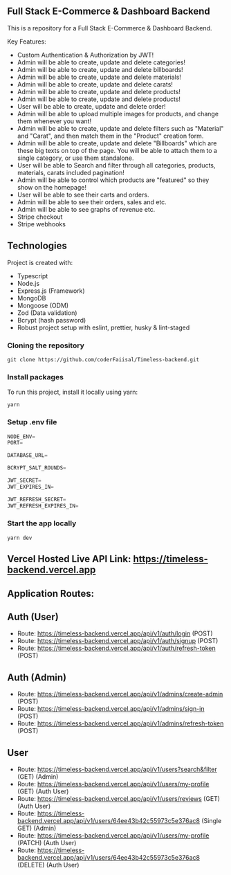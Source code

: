 ## Full Stack E-Commerce & Dashboard Backend

This is a repository for a Full Stack E-Commerce & Dashboard Backend.

Key Features:

- Custom Authentication & Authorization by JWT!
- Admin will be able to create, update and delete categories!
- Admin will be able to create, update and delete billboards!
- Admin will be able to create, update and delete materials!
- Admin will be able to create, update and delete carats!
- Admin will be able to create, update and delete products!
- Admin will be able to create, update and delete products!
- User will be able to create, update and delete order!
- Admin will be able to upload multiple images for products, and change them whenever you want!
- Admin will be able to create, update and delete filters such as "Material" and "Carat", and then match them in the "Product" creation form.
- Admin will be able to create, update and delete "Billboards" which are these big texts on top of the page. You will be able to attach them to a single category, or use them standalone.
- User will be able to Search and filter through all categories, products, materials, carats included pagination!
- Admin will be able to control which products are "featured" so they show on the homepage!
- User will be able to see their carts and orders.
- Admin will be able to see their orders, sales and etc.
- Admin will be able to see graphs of revenue etc.
- Stripe checkout
- Stripe webhooks

## Technologies

Project is created with:

- Typescript
- Node.js
- Express.js (Framework)
- MongoDB
- Mongoose (ODM)
- Zod (Data validation)
- Bcrypt (hash password)
- Robust project setup with eslint, prettier, husky & lint-staged

### Cloning the repository

```shell
git clone https://github.com/coderFaiisal/Timeless-backend.git
```

### Install packages

To run this project, install it locally using yarn:

```shell
yarn
```

### Setup .env file

```ts
NODE_ENV=
PORT=

DATABASE_URL=

BCRYPT_SALT_ROUNDS=

JWT_SECRET=
JWT_EXPIRES_IN=

JWT_REFRESH_SECRET=
JWT_REFRESH_EXPIRES_IN=
```

### Start the app locally

```shell
yarn dev
```

## Vercel Hosted Live API Link: https://timeless-backend.vercel.app

## Application Routes:

## Auth (User)

- Route: https://timeless-backend.vercel.app/api/v1/auth/login (POST)
- Route: https://timeless-backend.vercel.app/api/v1/auth/signup (POST)
- Route: https://timeless-backend.vercel.app/api/v1/auth/refresh-token (POST)

## Auth (Admin)

- Route: https://timeless-backend.vercel.app/api/v1/admins/create-admin (POST)
- Route: https://timeless-backend.vercel.app/api/v1/admins/sign-in (POST)
- Route: https://timeless-backend.vercel.app/api/v1/admins/refresh-token (POST)

## User

- Route: https://timeless-backend.vercel.app/api/v1/users?search&filter (GET) (Admin)
- Route: https://timeless-backend.vercel.app/api/v1/users/my-profile (GET) (Auth User)
- Route: https://timeless-backend.vercel.app/api/v1/users/reviews (GET) (Auth User)
- Route: https://timeless-backend.vercel.app/api/v1/users/64ee43b42c55973c5e376ac8 (Single GET) (Admin)
- Route: https://timeless-backend.vercel.app/api/v1/users/my-profile (PATCH) (Auth User)
- Route: https://timeless-backend.vercel.app/api/v1/users/64ee43b42c55973c5e376ac8 (DELETE) (Auth User)
